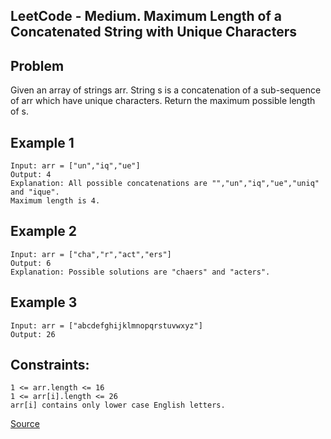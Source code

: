 ## LeetCode - Medium. Maximum Length of a Concatenated String with Unique Characters
## Problem
Given an array of strings arr. String s is a concatenation of a sub-sequence of arr which have unique characters.
Return the maximum possible length of s.

## Example 1
```
Input: arr = ["un","iq","ue"]
Output: 4
Explanation: All possible concatenations are "","un","iq","ue","uniq" and "ique".
Maximum length is 4.
```

## Example 2
```
Input: arr = ["cha","r","act","ers"]
Output: 6
Explanation: Possible solutions are "chaers" and "acters".
```

## Example 3
```
Input: arr = ["abcdefghijklmnopqrstuvwxyz"]
Output: 26
```
## Constraints:

```
1 <= arr.length <= 16
1 <= arr[i].length <= 26
arr[i] contains only lower case English letters.
```

[Source](https://leetcode.com/problems/maximum-length-of-a-concatenated-string-with-unique-characters/)
